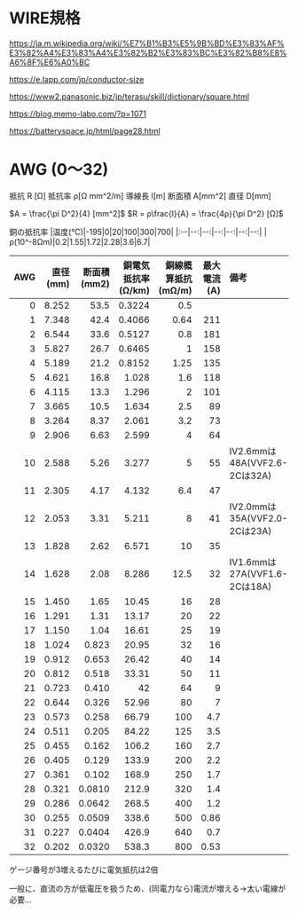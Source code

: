 # WIRE規格


https://ja.m.wikipedia.org/wiki/%E7%B1%B3%E5%9B%BD%E3%83%AF%E3%82%A4%E3%83%A4%E3%82%B2%E3%83%BC%E3%82%B8%E8%A6%8F%E6%A0%BC


https://e.lapp.com/jp/conductor-size

https://www2.panasonic.biz/jp/terasu/skill/dictionary/square.html

https://blog.memo-labo.com/?p=1071

https://batteryspace.jp/html/page28.html

# AWG (0～32)
抵抗 R [Ω]
抵抗率 ρ[Ω mm^2/m]
導線長 l[m]
断面積 A[mm^2]
直径 D[mm]


$A = \frac{\pi D^2}{4} [mm^2]$ 
$R = ρ\frac{l}{A} = \frac{4ρ}{\pi D^2} [Ω]$

銅の抵抗率
|温度(℃)|-195|0|20|100|300|700|
|:--|--:|--:|--:|--:|--:|--:|
|ρ(10^-8Ωm)|0.2|1.55|1.72|2.28|3.6|6.7|

| AWG | 直径(mm) | 断面積(mm2) |	銅電気抵抗率(Ω/km) | 銅線概算抵抗(mΩ/m) | 最大電流(A) | 備考 |
| --: | --: | --: | --: | --: | --: | :-- |
| 0 |	8.252	|	53.5	| 0.3224	| 0.5 |  ||
| 1	|	7.348	|	42.4	| 0.4066	| 0.64 | 211 ||
| 2	|	6.544	|	33.6	| 0.5127	| 0.8 | 181 ||
| 3	|	5.827	|	26.7	| 0.6465	| 1 | 158 ||
| 4	|	5.189	|	21.2	| 0.8152	| 1.25 | 135 ||
| 5	|	4.621	|	16.8	| 1.028	| 1.6 | 118 ||
| 6	|	4.115	|	13.3	| 1.296	| 2 | 101 ||
| 7	|	3.665	|	10.5	| 1.634	| 2.5 | 89 ||
| 8	|	3.264	|	8.37	| 2.061	| 3.2 | 73 ||
| 9	|	2.906	|	6.63	| 2.599	| 4 | 64 ||
| 10	|	2.588	|	5.26	| 3.277	| 5 | 55 |IV2.6mmは48A(VVF2.6-2Cは32A)|
| 11	|	2.305	|	4.17	| 4.132	| 6.4 | 47 ||
| 12	|	2.053	|	3.31	| 5.211	| 8 | 41 |IV2.0mmは35A(VVF2.0-2Cは23A)|
| 13	|	1.828	|	2.62	| 6.571	| 10 | 35 ||
| 14	|	1.628	|	2.08	| 8.286	| 12.5 | 32 |IV1.6mmは27A(VVF1.6-2Cは18A)|
| 15	|	1.450	|	1.65	| 10.45	| 16 | 28 ||
| 16	|	1.291	|	1.31	| 13.17	| 20 | 22 ||
| 17	| 1.150	| 1.04	| 16.61	| 25 | 19 ||
| 18	|	1.024	|	0.823	| 20.95	| 32 | 16 ||
| 19	|	0.912	|	0.653	| 26.42	| 40 | 14 ||
| 20	|	0.812	|	0.518	| 33.31	| 50 | 11 ||
| 21	|	0.723	|	0.410	| 42	| 64 | 9 ||
| 22	|	0.644	|	0.326	| 52.96	| 80 | 7 ||
| 23	|	0.573	|	0.258	| 66.79	| 100 | 4.7 ||
| 24	|	0.511	|	0.205	| 84.22	| 125 | 3.5 ||
| 25	|	0.455	|	0.162	| 106.2	| 160 | 2.7 ||
| 26	|	0.405	|	0.129	| 133.9	| 200 | 2.2 ||
| 27	|	0.361	|	0.102	| 168.9	| 250 | 1.7 ||
| 28	|	0.321	|	0.0810 | 212.9 | 320 | 1.4 ||
| 29	|	0.286	|	0.0642 | 268.5 | 400 | 1.2 ||
| 30	|	0.255	|	0.0509 | 338.6 | 500 | 0.86 ||
| 31  | 0.227 |	0.0404 | 426.9 | 640 | 0.7 ||
| 32  | 0.202 | 0.0320 | 538.3 | 800 | 0.53 ||

ゲージ番号が3増えるたびに電気抵抗は2倍

一般に、直流の方が低電圧を扱うため、(同電力なら)電流が増える→太い電線が必要…

